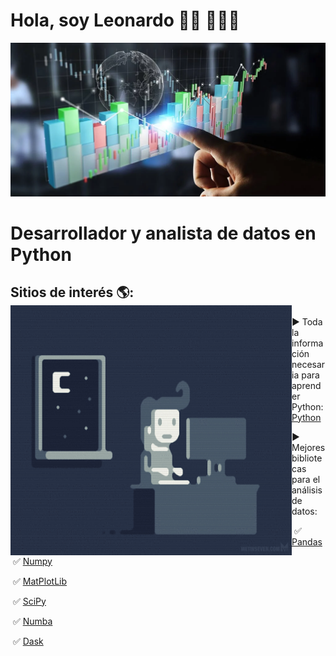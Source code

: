 # Hola, soy Leonardo 👋🏾 👩🏾‍💻

<img src="title.png" alt="image">

# Desarrollador y analista de datos en Python

##   Sitios de interés 🌎: <a href="https://github.com/lcastiglione"><img align="left" width="450" height="400" src="programmer.gif"></a>
▶️ Toda la información necesaria para aprender Python: <a href="https://www.python.org/">Python</a>

▶️ Mejores bibliotecas para el análisis de datos:

​	  ✅ <a href="https://pandas.pydata.org/">Pandas</a>

​	  ✅ <a href="https://numpy.org/">Numpy</a>

​	  ✅ <a href="https://matplotlib.org/stable/api/_as_gen/matplotlib.pyplot.plot.html">MatPlotLib</a>

​	  ✅ <a href="https://scipy.org/">SciPy</a>

​	  ✅ <a href="https://numba.pydata.org/">Numba</a>

​	  ✅ <a href="https://dask.org/">Dask</a>
